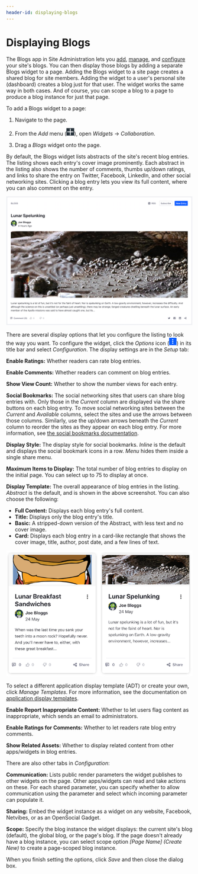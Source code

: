 ```yaml
---
header-id: displaying-blogs
---
```


# Displaying Blogs

The Blogs app in Site Administration lets you 
[add](https://www.liferay.com/), 
[manage](https://www.liferay.com/), 
and 
[configure](https://www.liferay.com/) 
your site's blogs. You can then display those blogs by adding a separate Blogs 
widget to a page. Adding the Blogs widget to a site page creates a shared blog 
for site members. Adding the widget to a user's personal site (dashboard) 
creates a blog just for that user. The widget works the same way in both cases. 
And of course, you can scope a blog to a page to produce a blog instance for 
just that page. 

To add a Blogs widget to a page:

1.  Navigate to the page. 

2.  From the *Add* menu 
    (![Add](../../../../images/icon-add-app.png)), open *Widgets* &rarr; 
    *Collaboration*. 

3.  Drag a *Blogs* widget onto the page.

By default, the Blogs widget lists abstracts of the site's recent blog entries. 
The listing shows each entry's cover image prominently. Each abstract in the 
listing also shows the number of comments, thumbs up/down ratings, and links to 
share the entry on Twitter, Facebook, LinkedIn, and other social networking 
sites. Clicking a blog entry lets you view its full content, where you can also 
comment on the entry. 

![Figure 1: Fancy a lunar spelunking trip? This blog entry's abstract lets you know what you're getting into.](../../../../images/blog-entry-abstract.png)

There are several display options that let you configure the listing to look the 
way you want. To configure the widget, click the *Options* icon 
(![Options](../../../../images/icon-app-options.png)) in its title bar and 
select *Configuration*. The display settings are in the *Setup* tab:  

**Enable Ratings:** Whether readers can rate blog entries. 

**Enable Comments:** Whether readers can comment on blog entries. 

**Show View Count:** Whether to show the number views for each entry. 

**Social Bookmarks:** The social networking sites that users can share blog 
entries with. Only those in the *Current* column are displayed via the share 
buttons on each blog entry. To move social networking sites between the 
*Current* and *Available* columns, select the sites and use the arrows between 
those columns. Similarly, use the up/down arrows beneath the *Current* column to 
reorder the sites as they appear on each blog entry. For more information, see 
[the social bookmarks documentation](/discover/portal/-/knowledge_base/7-2/using-social-bookmarks). 

**Display Style:** The display style for social bookmarks. *Inline* is the 
default and displays the social bookmark icons in a row. *Menu* hides them 
inside a single share menu. 

**Maximum Items to Display:** The total number of blog entries to display on the 
initial page. You can select up to 75 to display at once. 

**Display Template:** The overall appearance of blog entries in the listing. 
*Abstract* is the default, and is shown in the above screenshot. You can also 
choose the following: 

-   **Full Content:** Displays each blog entry's full content. 
-   **Title:** Displays only the blog entry's title.
-   **Basic:** A stripped-down version of the Abstract, with less text and no 
    cover image.
-   **Card:** Displays each blog entry in a card-like rectangle that shows the 
    cover image, title, author, post date, and a few lines of text. 

![Figure 2: The *Card* display template makes your blog posts look like fun little trading cards.](../../../../images/blogs-cards.png)

To select a different application display template (ADT) or create your own, 
click *Manage Templates*. For more information, see the documentation on 
[application display templates](/discover/portal/-/knowledge_base/7-2/using-page-fragments). 

**Enable Report Inappropriate Content:** Whether to let users flag content as 
inappropriate, which sends an email to administrators. 

**Enable Ratings for Comments:** Whether to let readers rate blog entry 
comments.

**Show Related Assets:** Whether to display related content from other 
apps/widgets in blog entries. 

There are also other tabs in *Configuration*: 

**Communication:** Lists public render parameters the widget publishes to other 
widgets on the page. Other apps/widgets can read and take actions on these. For 
each shared parameter, you can specify whether to allow communication using the 
parameter and select which incoming parameter can populate it. 

**Sharing:** Embed the widget instance as a widget on any website, Facebook, 
Netvibes, or as an OpenSocial Gadget. 

**Scope:** Specify the blog instance the widget displays: the current site's 
blog (default), the global blog, or the page's blog. If the page doesn't already 
have a blog instance, you can select scope option *\[Page Name\] \(Create New\)* 
to create a page-scoped blog instance. 

When you finish setting the options, click *Save* and then close the dialog box. 
